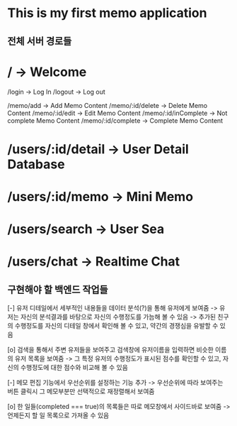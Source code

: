 # This is my first memo application

## 전체 서버 경로들

<!-- globalRouter -->
# / -> Welcome
/login -> Log In
/logout -> Log out

<!-- memoRouter -->
/memo/add -> Add Memo Content
/memo/:id/delete -> Delete Memo Content
/memo/:id/edit -> Edit Memo Content
/memo/:id/inComplete -> Not complete Memo Content
/memo/:id/complete -> Complete Memo Content

<!-- userRouter -->
# /users/:id/detail -> User Detail Database
# /users/:id/memo -> Mini Memo
# /users/search -> User Sea
# /users/chat -> Realtime Chat

## 구현해야 할 백엔드 작업들

[-] 유저 디테일에서 세부적인 내용들을 데이터 분석(?)을 통해 유저에게 보여줌 
-> 유저는 자신의 분석결과를 바탕으로 자신의 수행정도를 가늠해 볼 수 있음
-> 추가된 친구의 수행정도를 자신의 디테일 창에서 확인해 볼 수 있고, 약간의 경쟁심을 유발할 수 있음

[o] 검색을 통해서 주변 유저들을 보여주고 검색창에 유저이름을 입력하면 비슷한 이름의 유저 목록을 보여줌
-> 그 특정 유저의 수행정도가 표시된 점수를 확인할 수 있고, 자신의 수행정도에 대한 점수와 비교해 볼 수 있음

[-] 메모 편집 기능에서 우선순위를 설정하는 기능 추가
-> 우선순위에 따라 보여주는 버튼 클릭시 그 메모부분만 선택적으로 재정렬해서 보여줌

[o] 한 일들(completed === true)의 목록들은 따로 메모창에서 사이드바로 보여줌
->  언제든지 할 일 목록으로 가져올 수 있음